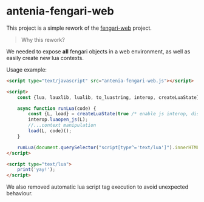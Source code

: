 # antenia-fengari-web

This project is a simple rework of the [fengari-web](https://github.com/fengari-lua/fengari-web) project.

> Why this rework?

We needed to expose **all** fengari objects in a web environment, as well as easily create new lua contexts.

Usage example:

```html
<script type="text/javascript" src="antenia-fengari-web.js"></script>

<script>
    const {lua, lauxlib, lualib, to_luastring, interop, createLuaState} = window.fengari;

    async function runLua(code) {
        const {L, load} = createLuaState(true /* enable js interop, disabled by default */);
        interop.luaopen_js(L);
        //...context manipulation
        load(L, code)();
    }

    runLua(document.querySelector("script[type^='text/lua']").innerHTML)
</script>

<script type="text/lua">
    print('yay!');
</script>
```

We also removed automatic lua script tag execution to avoid unexpected behaviour.
